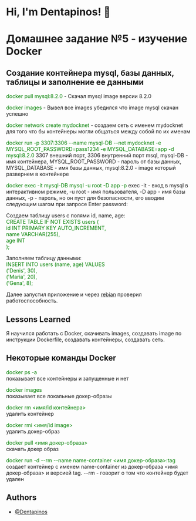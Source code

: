 
# Hi, I'm Dentapinos! 👋


# Домашнее задание №5 - изучение Docker

## Создание контейнера mysql, базы данных, таблицы и заполнение ее данными

<span style="color:green">docker pull mysql:8.2.0 </span>- Скачал mysql image версии 8.2.0

<span style="color:green">docker images</span> - Вывел все images убедился что image mysql скачан успешно

<span style="color:green">docker network create mydocknet</span> - создаем сеть с именем mydocknet для того что бы контейнеры могли общаться между собой по их именам

<span style="color:green">docker run -p 3307:3306 --name mysql-DB --net mydocknet -e MYSQL_ROOT_PASSWORD=pass1234 -e MYSQL_DATABASE=app -d mysql:8.2.0</span> 
3307 внешний порт, 3306 внутренний порт msql, mysql-DB - имя контейнера, MYSQL_ROOT_PASSWORD - пароль от базы данных, MYSQL_DATABASE - имя базы данных, mysql:8.2.0 - image который развернем в контейнере

<span style="color:green">docker exec -it mysql-DB mysql -u root -D app -p</span>
exec -it - вход в mysql в интерактивном режиме, -u root - имя пользователя, -D app - имя базы данных, -p - пароль, но он пуст для безопасности, его вводим следующим шагом при запросе Enter password:

Создаем таблицу users с полями id, name, age:<br>
<span style="color:green">
CREATE TABLE IF NOT EXISTS users (<br>
id INT PRIMARY KEY AUTO_INCREMENT,<br>
name VARCHAR(255),<br>
age INT<br>
);<br>
</span>

Заполняем таблицу данными:<br>
<span style="color:green">
INSERT INTO users (name, age) VALUES<br>
('Denis', 30),<br>
('Maria', 20),<br>
('Gena', 8);<br>
</span>

Далее запустил приложение и через [rebian](https://reqbin.com/) проверил работоспособность.

## Lessons Learned
Я научился работать с Docker, скачивать images, создавать image по инструкции Dockerfile, создавать контейнеры, создавать сеть.

## Некоторые команды Docker

<span style="color:green">docker ps -a</span><br> показывает все контейнеры и запущенные и нет

<span style="color:green">docker images</span><br> показывает все локальные докер-образы

<span style="color:green">docker rm <имя/id контейнера></span><br> удалить контейнер

<span style="color:green">docker rmi <имя/id image></span><br> удалить докер-образ

<span style="color:green">docker pull <имя докер-образа></span><br> скачать докер образ

<span style="color:green">docker run -d --rm --name name-container <имя докер-образа>:tag</span><br> создает контейнер с именем name-container из докер-образа <имя докер-образа> и версией tag. --rm - говорит о том что контейнер будет удален

## Authors

- [@Dentapinos](https://github.com/Dentapinos)


